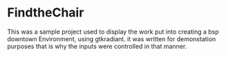 # FindtheChair
This was a sample project used to display the work put into creating a bsp downtown Environment, using gtkradiant.
it was written for demonstation purposes that is why the inputs were controlled in that manner.
